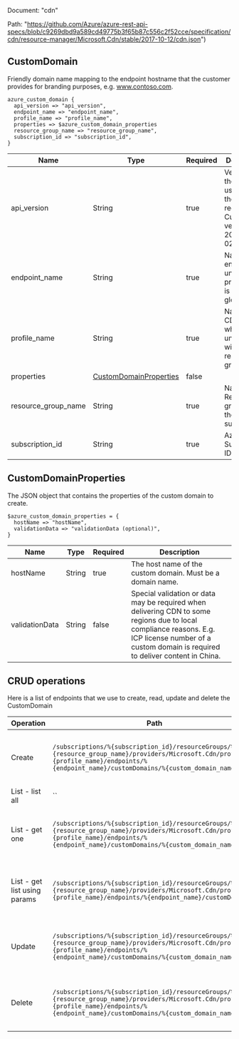 Document: "cdn"


Path: "https://github.com/Azure/azure-rest-api-specs/blob/c9269dbd9a589cd49775b3f65b87c556c2f52cce/specification/cdn/resource-manager/Microsoft.Cdn/stable/2017-10-12/cdn.json")

## CustomDomain

Friendly domain name mapping to the endpoint hostname that the customer provides for branding purposes, e.g. www.contoso.com.

```puppet
azure_custom_domain {
  api_version => "api_version",
  endpoint_name => "endpoint_name",
  profile_name => "profile_name",
  properties => $azure_custom_domain_properties
  resource_group_name => "resource_group_name",
  subscription_id => "subscription_id",
}
```

| Name        | Type           | Required       | Description       |
| ------------- | ------------- | ------------- | ------------- |
|api_version | String | true | Version of the API to be used with the client request. Current version is 2017-04-02. |
|endpoint_name | String | true | Name of the endpoint under the profile which is unique globally. |
|profile_name | String | true | Name of the CDN profile which is unique within the resource group. |
|properties | [CustomDomainProperties](#customdomainproperties) | false |  |
|resource_group_name | String | true | Name of the Resource group within the Azure subscription. |
|subscription_id | String | true | Azure Subscription ID. |
        
## CustomDomainProperties

The JSON object that contains the properties of the custom domain to create.

```puppet
$azure_custom_domain_properties = {
  hostName => "hostName",
  validationData => "validationData (optional)",
}
```

| Name        | Type           | Required       | Description       |
| ------------- | ------------- | ------------- | ------------- |
|hostName | String | true | The host name of the custom domain. Must be a domain name. |
|validationData | String | false | Special validation or data may be required when delivering CDN to some regions due to local compliance reasons. E.g. ICP license number of a custom domain is required to deliver content in China. |



## CRUD operations

Here is a list of endpoints that we use to create, read, update and delete the CustomDomain

| Operation | Path | Verb | Description | OperationID |
| ------------- | ------------- | ------------- | ------------- | ------------- |
|Create|`/subscriptions/%{subscription_id}/resourceGroups/%{resource_group_name}/providers/Microsoft.Cdn/profiles/%{profile_name}/endpoints/%{endpoint_name}/customDomains/%{custom_domain_name}`|Put|Creates a new custom domain within an endpoint.|CustomDomains_Create|
|List - list all|``||||
|List - get one|`/subscriptions/%{subscription_id}/resourceGroups/%{resource_group_name}/providers/Microsoft.Cdn/profiles/%{profile_name}/endpoints/%{endpoint_name}/customDomains/%{custom_domain_name}`|Get|Gets an existing custom domain within an endpoint.|CustomDomains_Get|
|List - get list using params|`/subscriptions/%{subscription_id}/resourceGroups/%{resource_group_name}/providers/Microsoft.Cdn/profiles/%{profile_name}/endpoints/%{endpoint_name}/customDomains`|Get|Lists all of the existing custom domains within an endpoint.|CustomDomains_ListByEndpoint|
|Update|`/subscriptions/%{subscription_id}/resourceGroups/%{resource_group_name}/providers/Microsoft.Cdn/profiles/%{profile_name}/endpoints/%{endpoint_name}/customDomains/%{custom_domain_name}`|Put|Creates a new custom domain within an endpoint.|CustomDomains_Create|
|Delete|`/subscriptions/%{subscription_id}/resourceGroups/%{resource_group_name}/providers/Microsoft.Cdn/profiles/%{profile_name}/endpoints/%{endpoint_name}/customDomains/%{custom_domain_name}`|Delete|Deletes an existing custom domain within an endpoint.|CustomDomains_Delete|
